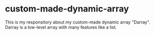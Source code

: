 # custom-made-dynamic-array
This is my responsitory about my custom-made dynamic array "Darray". Darray is a low-level array with many features like a list.
